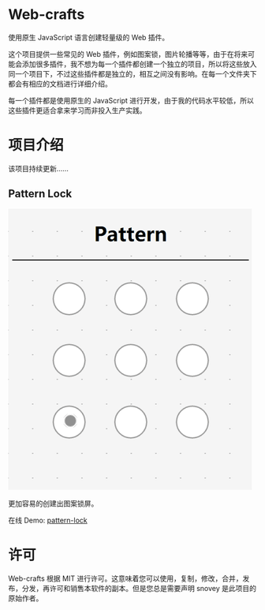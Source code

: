 # Web-crafts

使用原生 JavaScript 语言创建轻量级的 Web 插件。

这个项目提供一些常见的 Web 插件，例如图案锁，图片轮播等等，由于在将来可能会添加很多插件，我不想为每一个插件都创建一个独立的项目，所以将这些放入同一个项目下，不过这些插件都是独立的，相互之间没有影响。在每一个文件夹下都会有相应的文档进行详细介绍。

每一个插件都是使用原生的 JavaScript 进行开发，由于我的代码水平较低，所以这些插件更适合拿来学习而非投入生产实践。

# 项目介绍

该项目持续更新……

## Pattern Lock

![Pattern-lock](https://github.com/snovey/Web-crafts/raw/master/images/pattern-lock.gif)

更加容易的创建出图案锁屏。

在线 Demo: [pattern-lock](https://snovey.github.io/Web-crafts/pattern-lock/demo.html)

# 许可

Web-crafts 根据 MIT 进行许可。这意味着您可以使用，复制，修改，合并，发布，分发，再许可和销售本软件的副本。但是您总是需要声明 snovey 是此项目的原始作者。
